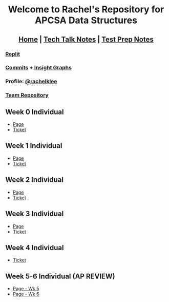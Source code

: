 
<h1 align="center"> Welcome to Rachel's Repository for APCSA Data Structures </h1>

<h2 align="center"> <a href="https://rachelklee.github.io/csa-datastructures/">Home</a> | <a href="https://rachelklee.github.io/csa-datastructures/techtalknotes">Tech Talk Notes</a> | <a href="https://rachelklee.github.io/csa-datastructures/testprep">Test Prep Notes</a></h2>

### [Replit](https://replit.com/@rachelklee/csa-datastructures-3#src/mainMenu.java)
### [Commits](https://github.com/rachelklee/csa-datastructures/commits/main) + [Insight Graphs](https://github.com/rachelklee/csa-datastructures/graphs/contributors)
### Profile: [@rachelklee](https://github.com/rachelklee)
### [Team Repository](https://github.com/adhithin/lab-kit)

## Week 0 Individual

* [Page](https://rachelklee.github.io/csa-datastructures/week0)
* [Ticket](https://github.com/rachelklee/csa-datastructures/issues/1)

## Week 1 Individual

* [Page](https://rachelklee.github.io/csa-datastructures/week1)
* [Ticket](https://github.com/rachelklee/csa-datastructures/issues/2)

## Week 2 Individual

* [Page](https://rachelklee.github.io/csa-datastructures/week2)
* [Ticket](https://github.com/rachelklee/csa-datastructures/issues/3)

## Week 3 Individual

* [Page](https://rachelklee.github.io/csa-datastructures/week3)
* [Ticket](https://github.com/rachelklee/csa-datastructures/issues/4)

## Week 4 Individual

* [Ticket](https://github.com/rachelklee/csa-datastructures/issues/5)


## Week 5-6 Individual (AP REVIEW)
* [Page - Wk 5](https://rachelklee.github.io/csa-datastructures/week5)
* [Page - Wk 6](https://rachelklee.github.io/csa-datastructures/week6)